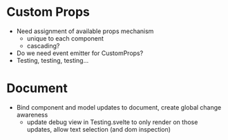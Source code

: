 # Custom Props

* Need assignment of available props mechanism
    - unique to each component
    - cascading?
* Do we need event emitter for CustomProps?
* Testing, testing, testing...

# Document

* Bind component and model updates to document, create global change awareness
    - update debug view in Testing.svelte to only render on those updates, allow text selection (and dom inspection)
